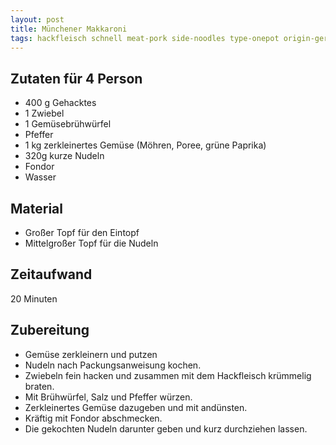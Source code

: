 ```yaml
---
layout: post
title: Münchener Makkaroni
tags: hackfleisch schnell meat-pork side-noodles type-onepot origin-germany
---
```

## Zutaten für 4 Person
* 400 g Gehacktes  
* 1 Zwiebel  
* 1 Gemüsebrühwürfel  
* Pfeffer  
* 1 kg zerkleinertes Gemüse (Möhren, Poree, grüne Paprika)  
* 320g kurze Nudeln  
* Fondor  
* Wasser  

## Material
* Großer Topf für den Eintopf  
* Mittelgroßer Topf für die Nudeln  

## Zeitaufwand
20 Minuten  

## Zubereitung
* Gemüse zerkleinern und putzen
* Nudeln nach Packungsanweisung kochen.
* Zwiebeln fein hacken und zusammen mit dem Hackfleisch krümmelig braten.
* Mit Brühwürfel, Salz und Pfeffer würzen.
* Zerkleinertes Gemüse dazugeben und mit andünsten.
* Kräftig mit Fondor abschmecken.
* Die gekochten Nudeln darunter geben und kurz durchziehen lassen.
